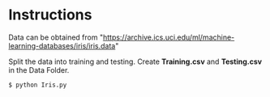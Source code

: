 # Instructions


Data can be obtained from "https://archive.ics.uci.edu/ml/machine-learning-databases/iris/iris.data"

Split the data into training and testing. Create **Training.csv** and **Testing.csv** in the Data Folder.

```sh
$ python Iris.py
```



